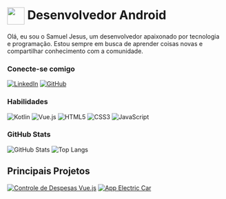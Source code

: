 <h1>
    <a href="https://www.linkedin.com/in/samuelmateus/">
     <img align="center" width="40px" src="https://avatars.githubusercontent.com/u/67060353?v=4"></a>
    <span> Desenvolvedor Android</span>
</h1>

Olá, eu sou o Samuel Jesus, um desenvolvedor apaixonado por tecnologia e programação. Estou sempre em busca de aprender coisas novas e compartilhar conhecimento com a comunidade. 

### Conecte-se comigo
[![LinkedIn](https://img.shields.io/badge/-LinkedIn-000?style=for-the-badge&logo=linkedin)](https://www.linkedin.com/in/samuelmateus/)
[![GitHub](https://img.shields.io/badge/-GitHub-000?style=for-the-badge&logo=github)](https://github.com/SamuelJesusDev)

### Habilidades
![Kotlin](https://img.shields.io/badge/Kotlin-000?style=for-the-badge&logo=kotlin)
![Vue.js](https://img.shields.io/badge/Vue.js-000?style=for-the-badge&logo=vue.js)
![HTML5](https://img.shields.io/badge/HTML-000?style=for-the-badge&logo=html5)
![CSS3](https://img.shields.io/badge/CSS-000?style=for-the-badge&logo=css3)
![JavaScript](https://img.shields.io/badge/JavaScript-000?style=for-the-badge&logo=javascript)


### GitHub Stats
![GitHub Stats](https://github-readme-stats.vercel.app/api?username=SamuelJesusDev&theme=transparent&bg_color=000&border_color=30A3DC&show_icons=true&icon_color=30A3DC&title_color=30A3DC&text_color=FFF)
![Top Langs](https://github-readme-stats-git-masterrstaa-rickstaa.vercel.app/api/top-langs/?username=SamuelJesusDev&layout=compact&bg_color=000&border_color=30A3DC&title_color=30A3DC&text_color=FFF)

## Principais Projetos

[![Controle de Despesas Vue.js](https://github-readme-stats.vercel.app/api/pin/?username=SamuelJesusDev&repo=controle-de-despesas-VueJs&bg_color=000&border_color=30A3DC&show_icons=true&icon_color=30A3DC&title_color=E94D5F&text_color=FFF)](https://github.com/SamuelJesusDev/controle-de-despesas-VueJs)
[![App Electric Car](https://github-readme-stats.vercel.app/api/pin/?username=SamuelJesusDev&repo=app-eletric-car&bg_color=000&border_color=30A3DC&show_icons=true&icon_color=30A3DC&title_color=E94D5F&text_color=FFF)](https://github.com/SamuelJesusDev/app-eletric-car)

